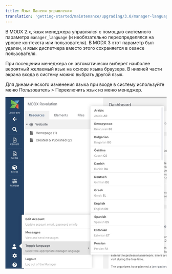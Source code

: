 ```yaml
---
title: Язык Панели управления
translation: 'getting-started/maintenance/upgrading/3.0/manager-language'
---
```


В MODX 2.x, язык менеджера управлялся с помощью системного параметра `manager_language` (и необязательно переопределялся на уровне контекста или пользователя). В MODX 3 этот параметр был удален, и язык диспетчера вместо этого сохраняется в сеансе пользователя.

При посещении менеджера он автоматически выберет наиболее вероятный желаемый язык на основе языка браузера. В нижней части экрана входа в систему можно выбрать другой язык.

Для динамического изменения языка при входе в систему используйте меню Пользователь > Переключить язык из меню менеджер.

![Переключение языка диспетчера во время входа в систему диспетчера](manager-language.jpg)
